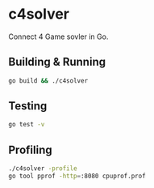 # c4solver
Connect 4 Game sovler in Go.

## Building & Running
```bash
go build && ./c4solver
```

## Testing
```bash
go test -v
```

## Profiling
```bash
./c4solver -profile
go tool pprof -http=:8080 cpuprof.prof
```
